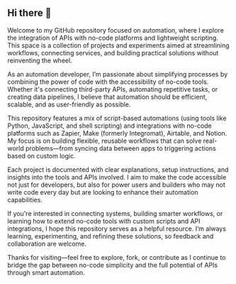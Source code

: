 ## Hi there 👋

Welcome to my GitHub repository focused on automation, where I explore the integration of APIs with no-code platforms and lightweight scripting. This space is a collection of projects and experiments aimed at streamlining workflows, connecting services, and building practical solutions without reinventing the wheel.

As an automation developer, I’m passionate about simplifying processes by combining the power of code with the accessibility of no-code tools. Whether it's connecting third-party APIs, automating repetitive tasks, or creating data pipelines, I believe that automation should be efficient, scalable, and as user-friendly as possible.

This repository features a mix of script-based automations (using tools like Python, JavaScript, and shell scripting) and integrations with no-code platforms such as Zapier, Make (formerly Integromat), Airtable, and Notion. My focus is on building flexible, reusable workflows that can solve real-world problems—from syncing data between apps to triggering actions based on custom logic.

Each project is documented with clear explanations, setup instructions, and insights into the tools and APIs involved. I aim to make the code accessible not just for developers, but also for power users and builders who may not write code every day but are looking to enhance their automation capabilities.

If you're interested in connecting systems, building smarter workflows, or learning how to extend no-code tools with custom scripts and API integrations, I hope this repository serves as a helpful resource. I’m always learning, experimenting, and refining these solutions, so feedback and collaboration are welcome.

Thanks for visiting—feel free to explore, fork, or contribute as I continue to bridge the gap between no-code simplicity and the full potential of APIs through smart automation.
